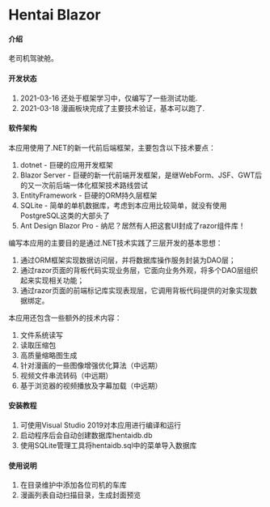 # Hentai Blazor

#### 介绍

老司机驾驶舱。

#### 开发状态

1.  2021-03-16 还处于框架学习中，仅编写了一些测试功能.
2.  2021-03-18 漫画板块完成了主要技术验证，基本可以跑了.

#### 软件架构

本应用使用了.NET的新一代前后端框架，主要包含以下技术要点：

1.  dotnet - 巨硬的应用开发框架
2.  Blazor Server - 巨硬的新一代前端开发框架，是继WebForm、JSF、GWT后的又一次前后端一体化框架技术路线尝试
3.  EntityFramework - 巨硬的ORM持久层框架
4.  SQLite - 简单的单机数据库，考虑到本应用比较简单，就没有使用PostgreSQL这类的大部头了
5.  Ant Design Blazor Pro - 纳尼？居然有人把这套UI封成了razor组件库！

编写本应用的主要目的是通过.NET技术实践了三层开发的基本思想：

1.  通过ORM框架实现数据访问层，并将数据库操作服务封装为DAO层；
2.  通过razor页面的背板代码实现业务层，它面向业务外观，将多个DAO层组织起来实现相关功能；
3.  通过razor页面的前端标记库实现表现层，它调用背板代码提供的对象实现数据绑定。

本应用还包含一些额外的技术内容：

1.  文件系统读写
2.  读取压缩包
3.  高质量缩略图生成
4.  针对漫画的一些图像增强优化算法（中远期）
5.  视频文件串流转码（中远期）
6.  基于浏览器的视频播放及字幕加载（中远期）

#### 安装教程

1.  可使用Visual Studio 2019对本应用进行编译和运行
2.  启动程序后会自动创建数据库hentaidb.db
3.  使用SQLite管理工具将hentaidb.sql中的菜单导入数据库

#### 使用说明

1.  在目录维护中添加各位司机的车库
2.  漫画列表自动扫描目录，生成封面预览

